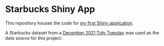 # Starbucks Shiny App

This repository houses the code for [my first Shiny application](https://76ytjm-toyin-ola.shinyapps.io/shiny-drinks-app/).

A Starbucks dataset from a [December 2021 Tidy Tuesday](https://github.com/rfordatascience/tidytuesday/blob/master/data/2021/2021-12-21/readme.md) was used as the data source for this project.